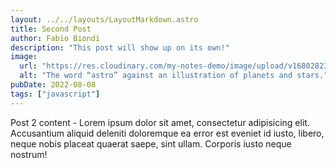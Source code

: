 ```yaml
---
layout: ../../layouts/LayoutMarkdown.astro
title: Second Post
author: Fabio Biondi
description: "This post will show up on its own!"
image:
  url: "https://res.cloudinary.com/my-notes-demo/image/upload/v1680282305/training/emotes/ninja.png"
  alt: "The word “astro” against an illustration of planets and stars."
pubDate: 2022-08-08
tags: ["javascript"]
---
```

Post 2 content - Lorem ipsum dolor sit amet, consectetur adipisicing elit. Accusantium aliquid deleniti doloremque ea error est eveniet id iusto, libero, neque nobis placeat quaerat saepe, sint ullam. Corporis iusto neque nostrum!
